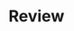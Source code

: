 # Review


<!-- You've learned a lot of diverse material in Phase 0, and now you are two weeks away from Phase 1. We hope you're excited! These weeks will have a lot of review and more options for how to spend your time. Take the time you need to review important concepts.

We typically release the last two weeks together so students can be more flexible with their coding schedules which should help with moving, etc.


## Challenges
Num | Challenge Name |
1. [Database Schemas]()
2. [SQL SELECT Statements]()
3. [HTML/CSS](1-HTML-CSS) *select 1 per week*
4. [JavaScript](2-JavaScript) *select 2 per week*
5. [Ruby](3-Ruby) *select 2 per week*
6. [Technical Blog](5-technical-blog.md)
7. [Cultural Blog](6-cultural-blogs) *one per week*
8. [Cohort Bonding](7-cohort-bonding.md) *For week 9*
9. [GPS 3.2]() *For week 8 only!* **DO NOT READ UNTIL GPS SESSION**

## Remember your expectations for the unit!
- Pair at least twice each week.  *You need to pair **6** times this unit*
- Give feedback for each person you paired with. *You need to submit at least 7 pieces of feedback in this unit* (6 for peer-pairing, and 1 GPS)
- Rate at least 7 pieces of [Meta Feedback](https://socrates.devbootcamp.com/feedback) per week on Socrates. *You need to rate 20 pieces of feedback per unit.*

## Submitting your work
You need to submit your work on [apply.devbootcamp.com](http://apply.devbootcamp.com) by Sunday at 11:59pm. When you log in, look at your profile page. There will be "Unit 3 Week 8 Submission" and "Unit 3 Week 9 Submission" forms. **You need to submit your work at the end of each week.**

## Sync DBC's Changes
####It's time to sync changes from DevBootcamp's phase_0_unit_3 master repo.
You'll need to fetch changes into your `phase_0_unit_3` repository from DevBootcamp's master repo to get the new curriculum. You'll be syncing your local repo with the repo on github.com.

Follow [these instructions](https://github.com/Devbootcamp/phase-0-handbook/blob/master/fetching-changes.md)!
Modify them for unit 3.

You will want to run and modify all files from your local repository on your computer. Use the terminal to navigate to the various challenge directories and submit your solutions as directed.

When you make updates to the files (or add a file), you should commit your work the same way you did for your website through the app. Include a commit message that describes what you've changed.




## Link Issues in the Repository
You now know enough to fix broken links in your repo! If you run into a 404 error navigating through the directory online, go to the file where the error is, see what the link is. Is it to an internal or external file? If internal, do you see a file named something similarly in the repo? If so, you'll want to figure out why the link is broken and fix it. If it's to an external resource,  Definitely let us know if a link is broken so we can fix it, but take some time to research it as well.


## [Resources](https://github.com/Devbootcamp/phase-0-handbook/blob/master/resources.md)
 -->